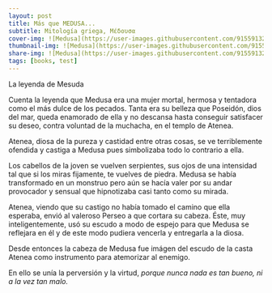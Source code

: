 ```yaml
---
layout: post
title: Más que MEDUSA...
subtitle: Mitología griega, Μέδουσα
cover-img: ![Medusa](https://user-images.githubusercontent.com/91559132/193471327-8b8aa43c-5686-4374-9a49-8e5c308c3208.png)
thumbnail-img: ![Medusa](https://user-images.githubusercontent.com/91559132/193472255-a631d295-6269-4ec4-9f4b-952456958dad.png){: width="143.65" height="144" :}
share-img: ![Medusa](https://user-images.githubusercontent.com/91559132/193472255-a631d295-6269-4ec4-9f4b-952456958dad.png){: width="143.65" height="144" :}
tags: [books, test]
---
```

La leyenda de Mesuda

Cuenta la leyenda que Medusa era una mujer mortal, hermosa y tentadora como el más dulce de los pecados. Tanta era su belleza que Poseidón, dios del mar, queda enamorado de ella y no descansa hasta conseguir satisfacer su deseo, contra voluntad de la muchacha, en el templo de Atenea.

Atenea, diosa de la pureza y castidad entre otras cosas, se ve terriblemente ofendida y castiga a Medusa pues simbolizaba todo lo contrario a ella.

Los cabellos de la joven se vuelven serpientes, sus ojos de una intensidad tal que si los miras fijamente, te vuelves de piedra. Medusa se había transformado en un monstruo pero aún se hacía valer por su andar provocador y sensual que hipnotizaba casi tanto como su mirada.

Atenea, viendo que su castigo no había tomado el camino que ella esperaba, envió al valeroso Perseo a que cortara su cabeza. Éste, muy inteligentemente, usó su escudo a modo de espejo para que Medusa se reflejara en él y de este modo pudiera vencerla y entregarla a la diosa.

Desde entonces la cabeza de Medusa fue imágen del escudo de la casta Atenea como instrumento para atemorizar al enemigo.

En ello se unía la perversión y la virtud, _porque nunca nada es tan bueno, ni a la vez tan malo._

